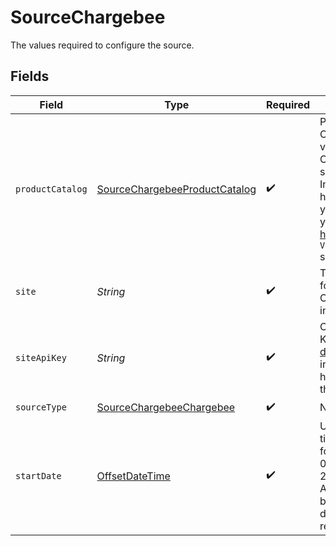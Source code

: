 # SourceChargebee

The values required to configure the source.


## Fields

| Field                                                                                                                                                                                                       | Type                                                                                                                                                                                                        | Required                                                                                                                                                                                                    | Description                                                                                                                                                                                                 | Example                                                                                                                                                                                                     |
| ----------------------------------------------------------------------------------------------------------------------------------------------------------------------------------------------------------- | ----------------------------------------------------------------------------------------------------------------------------------------------------------------------------------------------------------- | ----------------------------------------------------------------------------------------------------------------------------------------------------------------------------------------------------------- | ----------------------------------------------------------------------------------------------------------------------------------------------------------------------------------------------------------- | ----------------------------------------------------------------------------------------------------------------------------------------------------------------------------------------------------------- |
| `productCatalog`                                                                                                                                                                                            | [SourceChargebeeProductCatalog](../../models/shared/SourceChargebeeProductCatalog.md)                                                                                                                       | :heavy_check_mark:                                                                                                                                                                                          | Product Catalog version of your Chargebee site. Instructions on how to find your version you may find <a href="https://apidocs.chargebee.com/docs/api?prod_cat_ver=2">here</a> under `API Version` section. |                                                                                                                                                                                                             |
| `site`                                                                                                                                                                                                      | *String*                                                                                                                                                                                                    | :heavy_check_mark:                                                                                                                                                                                          | The site prefix for your Chargebee instance.                                                                                                                                                                | airbyte-test                                                                                                                                                                                                |
| `siteApiKey`                                                                                                                                                                                                | *String*                                                                                                                                                                                                    | :heavy_check_mark:                                                                                                                                                                                          | Chargebee API Key. See the <a href="https://docs.airbyte.com/integrations/sources/chargebee">docs</a> for more information on how to obtain this key.                                                       |                                                                                                                                                                                                             |
| `sourceType`                                                                                                                                                                                                | [SourceChargebeeChargebee](../../models/shared/SourceChargebeeChargebee.md)                                                                                                                                 | :heavy_check_mark:                                                                                                                                                                                          | N/A                                                                                                                                                                                                         |                                                                                                                                                                                                             |
| `startDate`                                                                                                                                                                                                 | [OffsetDateTime](https://docs.oracle.com/javase/8/docs/api/java/time/OffsetDateTime.html)                                                                                                                   | :heavy_check_mark:                                                                                                                                                                                          | UTC date and time in the format 2021-01-25T00:00:00Z. Any data before this date will not be replicated.                                                                                                     | 2021-01-25T00:00:00Z                                                                                                                                                                                        |